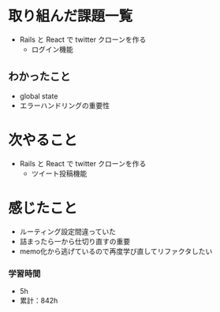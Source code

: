 # 取り組んだ課題一覧

- Rails と React で twitter クローンを作る
  - ログイン機能

## わかったこと

- global state
- エラーハンドリングの重要性

# 次やること

- Rails と React で twitter クローンを作る
  - ツイート投稿機能

# 感じたこと

- ルーティング設定間違っていた
- 詰まったら一から仕切り直すの重要
- memo化から逃げているので再度学び直してリファクタしたい

### 学習時間

- 5h
- 累計：842h
